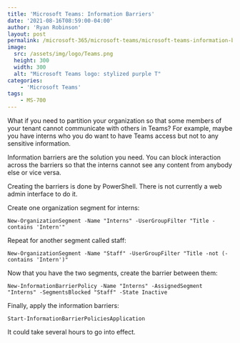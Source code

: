 ```yaml
---
title: 'Microsoft Teams: Information Barriers'
date: '2021-08-16T08:59:00-04:00'
author: 'Ryan Robinson'
layout: post
permalink: /microsoft-365/microsoft-teams/microsoft-teams-information-barriers/
image: 
  src: /assets/img/logo/Teams.png
  height: 300
  width: 300
  alt: "Microsoft Teams logo: stylized purple T"
categories:
    - 'Microsoft Teams'
tags:
    - MS-700
---
```


What if you need to partition your organization so that some members of your tenant cannot communicate with others in Teams? For example, maybe you have interns who you do want to have Teams access but not to any sensitive information.

Information barriers are the solution you need. You can block interaction across the barriers so that the interns cannot see any content from anybody else or vice versa.

Creating the barriers is done by PowerShell. There is not currently a web admin interface to do it.

Create one organization segment for interns:

```
New-OrganizationSegment -Name "Interns" -UserGroupFilter "Title -contains 'Intern'"
```

Repeat for another segment called staff:

```
New-OrganizationSegment -Name "Staff" -UserGroupFilter "Title -not (-contains 'Intern')"
```

Now that you have the two segments, create the barrier between them:

```
New-InformationBarrierPolicy -Name "Interns" -AssignedSegment "Interns" -SegmentsBlocked "Staff" -State Inactive
```

Finally, apply the information barriers:

```
Start-InformationBarrierPoliciesApplication
```

It could take several hours to go into effect.